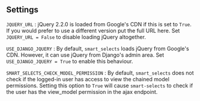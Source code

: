 ## Settings

`JQUERY_URL`
:   jQuery 2.2.0 is loaded from Google's CDN if this is set to `True`. If you would prefer to
    use a different version put the full URL here. Set `JQUERY_URL = False`
    to disable loading jQuery altogether.

`USE_DJANGO_JQUERY`
:   By default, `smart_selects` loads jQuery from Google's CDN. However, it can use jQuery from Django's
    admin area. Set `USE_DJANGO_JQUERY = True` to enable this behaviour.

`SMART_SELECTS_CHECK_MODEL_PERMISSION`
:   By default, `smart_selects` does not check if the logged-in user has access to view the chained model permissions.
    Setting this option to `True` will cause `smart-selects` to check if the user has the view_model
    permission in the ajax endpoint.
